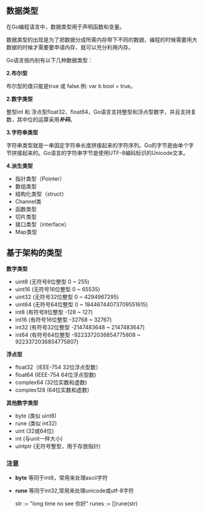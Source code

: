 ## 数据类型 ##

在Go编程语言中，数据类型用于声明函数和变量。

数据类型的出现是为了把数据分成所需内存带下不同的数据，编程的时候需要用大数据的时候才需要要申请内存，就可以充分利用内存。

Go语言按内别有以下几种数据类型：

**2.布尔型**
	
   布尔型的值只能是true 或 false.例: var b bool = true。

**2.数字类型**
   
   整型int 和 浮点型float32、float64，Go语言支持整型和浮点型数字，并且支持复数，其中位的运算采用***补码***。

**3.字符串类型**

   字符串类型就是一串固定字符串长度拼接起来的字符序列。Go的字节是由单个字节拼接起来的。Go语言的字符串字节是使用UTF-8编码标识的Unicode文本。

**4.派生类型**

- 指针类型（Pointer）
- 数组类型
- 结构化类型（struct）
- Channel类
- 函数类型
- 切片类型
- 接口类型（interface）
- Map类型 


## 基于架构的类型 ##

**数字类型**

- uint8 (无符号8位整型 0 ~ 255)
- uint16 (无符号16位整型 0 ~ 65535)
- uint32 (无符号32位整型 0 ~ 4294967295)
- uint64 (无符号64位整型 0 ~ 18446744073709551615)
- int8 (有符号8位整型 -128 ~ 127)
- int16 (有符号16位整型 -32768 ~ 32767)
- int32 (有符号32位整型 -2147483648 ~ 2147483647)
- int64 (有符号64位整型 -9223372036854775808 ~ 9223372036854775807)

**浮点型**

- float32（IEEE-754 32位浮点型数）
- float64 (IEEE-754 64位浮点型数)
- complex64 (32位实数和虚数)
- complex128 (64位实数和虚数)

**其他数字类型**

- byte (类似 uint8)
- rune (类似 int32)
- uint (32或64位)
- int (与unit一样大小)
- uintptr (无符号整型，用于存放指针)

### 注意 ###

- **byte** 等同于int8，常用来处理ascii字符
- **rune** 等同于int32,常用来处理unicode或utf-8字符

	str := "long time no see 你好"
	runes :=  []rune(str)